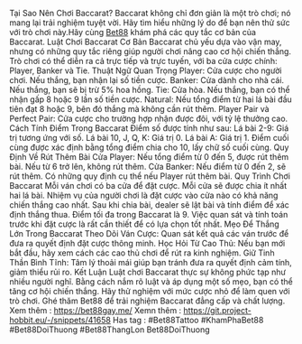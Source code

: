  Tại Sao Nên Chơi Baccarat?
Baccarat không chỉ đơn giản là một trò chơi; nó mang lại trải nghiệm tuyệt vời. Hãy tìm hiểu những lý do để bạn nên thử sức với trò chơi này.Hãy cùng [Bet88](https://bet88gay.me/) khám phá các quy tắc cơ bản của Baccarat.
Luật Chơi Baccarat Cơ Bản
Baccarat chủ yếu dựa vào vận may, nhưng có những quy tắc riêng giúp người chơi nâng cao cơ hội chiến thắng. Trò chơi có thể diễn ra cả trực tiếp và trực tuyến, với ba cửa cược chính: Player, Banker và Tie.
Thuật Ngữ Quan Trọng
Player: Cửa cược cho người chơi. Nếu thắng, bạn nhận lại số tiền cược.
Banker: Cửa dành cho nhà cái. Nếu thắng, bạn sẽ bị trừ 5% hoa hồng.
Tie: Cửa hòa. Nếu thắng, bạn có thể nhận gấp 8 hoặc 9 lần số tiền cược.
Natural: Nếu tổng điểm từ hai lá bài đầu tiên đạt 8 hoặc 9, bên đó thắng mà không cần rút thêm.
Player Pair và Perfect Pair: Cửa cược cho trường hợp nhận được đôi, với tỷ lệ thưởng cao.
Cách Tính Điểm Trong Baccarat
Điểm số được tính như sau:
Lá bài 2-9: Giá trị tương ứng với số.
Lá bài 10, J, Q, K: Giá trị 0.
Lá bài A: Giá trị 1.
Điểm cuối cùng được xác định bằng tổng điểm chia cho 10, lấy chữ số cuối cùng.
Quy Định Về Rút Thêm Bài
Cửa Player: Nếu tổng điểm từ 0 đến 5, được rút thêm bài. Nếu từ 6 trở lên, không rút thêm.
Cửa Banker: Nếu điểm từ 0 đến 2, sẽ rút thêm. Có những quy định cụ thể nếu Player rút thêm bài.
Quy Trình Chơi Baccarat
Mỗi ván chơi có ba cửa để đặt cược. Mỗi cửa sẽ được chia ít nhất hai lá bài. Nhiệm vụ của người chơi là đặt cược vào cửa nào có khả năng chiến thắng cao nhất. Sau khi chia bài, dealer sẽ lật bài và tính điểm để xác định thắng thua.
Điểm tối đa trong Baccarat là 9. Việc quan sát và tính toán trước khi đặt cược là rất cần thiết để có lựa chọn tốt nhất.
Mẹo Để Thắng Lớn Trong Baccarat
Theo Dõi Ván Cược: Quan sát kết quả các ván trước để đưa ra quyết định đặt cược thông minh.
Học Hỏi Từ Cao Thủ: Nếu bạn mới bắt đầu, hãy xem cách các cao thủ chơi để rút ra kinh nghiệm.
Giữ Tinh Thần Bình Tĩnh: Tâm lý thoải mái giúp bạn tránh đưa ra quyết định cảm tính, giảm thiểu rủi ro.
Kết Luận
Luật chơi Baccarat thực sự không phức tạp như nhiều người nghĩ. Bằng cách nắm rõ luật và áp dụng một số mẹo, bạn có thể tăng cơ hội chiến thắng. Hãy thử nghiệm với mức cược nhỏ để làm quen với trò chơi. Ghé thăm Bet88 để trải nghiệm Baccarat đẳng cấp và chất lượng.
Xem thêm : https://bet88gay.me/
Xemn thêm : https://git.project-hobbit.eu/-/snippets/41658
 Has tag :  #Bet88Tattoo #KhamPhaBet88 #Bet88DoiThuong #Bet88ThangLon Bet88DoiThuong
